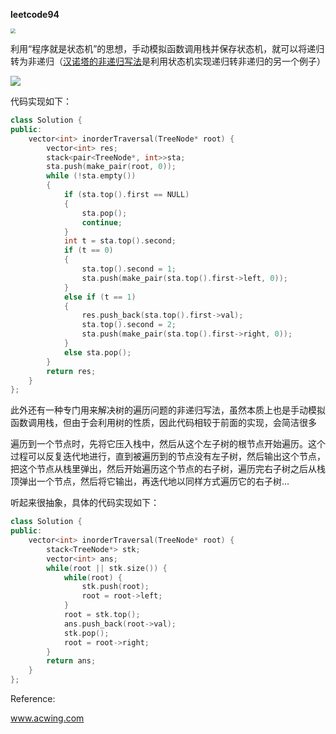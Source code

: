 **leetcode94**

<img src="https://tva1.sinaimg.cn/large/e6c9d24ely1h0u8z1sij1j20jo0osjs8.jpg" style="zoom:50%;" />

利用“程序就是状态机”的思想，手动模拟函数调用栈并保存状态机，就可以将递归转为非递归（[汉诺塔的非递归写法](https://zhuanlan.zhihu.com/p/461524755)是利用状态机实现递归转非递归的另一个例子）

![](https://tva1.sinaimg.cn/large/e6c9d24ely1h0voqz0g8aj215q0ge0vz.jpg)

代码实现如下：

```cpp
class Solution {
public:
    vector<int> inorderTraversal(TreeNode* root) {
        vector<int> res;
        stack<pair<TreeNode*, int>>sta;
        sta.push(make_pair(root, 0));
        while (!sta.empty())
        {
            if (sta.top().first == NULL)
            {
                sta.pop();
                continue;
            }
            int t = sta.top().second;
            if (t == 0)
            {
                sta.top().second = 1;
                sta.push(make_pair(sta.top().first->left, 0));
            }
            else if (t == 1)
            {
                res.push_back(sta.top().first->val);
                sta.top().second = 2;
                sta.push(make_pair(sta.top().first->right, 0));
            }
            else sta.pop();
        }
        return res;
    }
};
```

此外还有一种专门用来解决树的遍历问题的非递归写法，虽然本质上也是手动模拟函数调用栈，但由于会利用树的性质，因此代码相较于前面的实现，会简洁很多

遍历到一个节点时，先将它压入栈中，然后从这个左子树的根节点开始遍历。这个过程可以反复迭代地进行，直到被遍历到的节点没有左子树，然后输出这个节点，把这个节点从栈里弹出，然后开始遍历这个节点的右子树，遍历完右子树之后从栈顶弹出一个节点，然后将它输出，再迭代地以同样方式遍历它的右子树...

听起来很抽象，具体的代码实现如下：

```cpp
class Solution {
public:
    vector<int> inorderTraversal(TreeNode* root) {
        stack<TreeNode*> stk;
        vector<int> ans;
        while(root || stk.size()) {
            while(root) {
                stk.push(root);
                root = root->left;
            }
            root = stk.top();
            ans.push_back(root->val);
            stk.pop();
            root = root->right;
        }
        return ans;
    }
};
```

Reference:

www.acwing.com